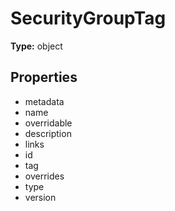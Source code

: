 # SecurityGroupTag


**Type:** object

## Properties
* metadata
* name
* overridable
* description
* links
* id
* tag
* overrides
* type
* version

